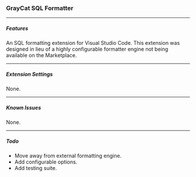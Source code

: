### GrayCat SQL Formatter

---
##### Features

An SQL formatting extension for Visual Studio Code.
This extension was designed in lieu of a highly configurable formatter engine not being available on the Marketplace.

---
##### Extension Settings

None.

---
##### Known Issues

None.

---
##### Todo

- Move away from external formatting engine.
- Add configurable options.
- Add testing suite.
